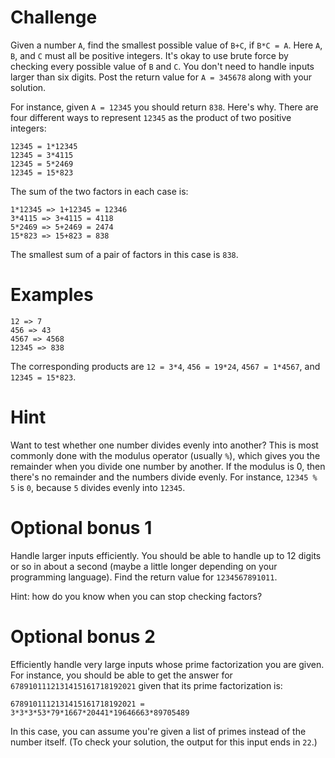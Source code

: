 # Challenge

Given a number `A`, find the smallest possible value of `B+C`, if `B*C = A`. Here `A`, `B`, and `C` must all be positive integers. It's okay to use brute force by checking every possible value of `B` and `C`. You don't need to handle inputs larger than six digits. Post the return value for `A = 345678` along with your solution.

For instance, given `A = 12345` you should return `838`. Here's why. There are four different ways to represent `12345` as the product of two positive integers:

    12345 = 1*12345
    12345 = 3*4115
    12345 = 5*2469
    12345 = 15*823

The sum of the two factors in each case is:

    1*12345 => 1+12345 = 12346
    3*4115 => 3+4115 = 4118
    5*2469 => 5+2469 = 2474
    15*823 => 15+823 = 838

The smallest sum of a pair of factors in this case is `838`.

# Examples

    12 => 7
    456 => 43
    4567 => 4568
    12345 => 838

The corresponding products are `12 = 3*4`, `456 = 19*24`, `4567 = 1*4567`, and `12345 = 15*823`.

# Hint

Want to test whether one number divides evenly into another? This is most commonly done with the modulus operator (usually `%`), which gives you the remainder when you divide one number by another. If the modulus is 0, then there's no remainder and the numbers divide evenly. For instance, `12345 % 5` is `0`, because `5` divides evenly into `12345`.

# Optional bonus 1

Handle larger inputs efficiently. You should be able to handle up to 12 digits or so in about a second (maybe a little longer depending on your programming language). Find the return value for `1234567891011`.

Hint: how do you know when you can stop checking factors?

# Optional bonus 2

Efficiently handle very large inputs whose prime factorization you are given. For instance, you should be able to get the answer for `6789101112131415161718192021` given that its prime factorization is:

    6789101112131415161718192021 = 3*3*3*53*79*1667*20441*19646663*89705489

In this case, you can assume you're given a list of primes instead of the number itself. (To check your solution, the output for this input ends in `22`.)